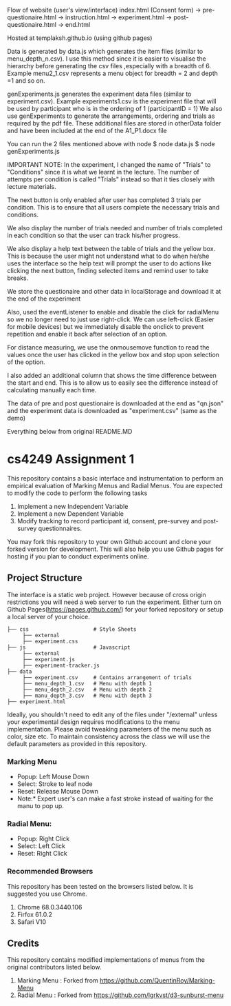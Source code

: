 Flow of website (user's view/interface)
index.html (Consent form) -> pre-questionaire.html -> instruction.html -> experiment.html -> post-questionaire.html -> end.html

Hosted at templaksh.github.io (using github pages)

Data is generated by data.js which generates the item files (similar to menu_depth_n.csv).
I use this method since it is easier to visualise the hierarchy before generating the csv files
,especially with a breadth of 6.
Example menu2_1.csv represents a menu object for breadth = 2 and depth =1 and so on.

genExperiments.js generates the experiment data files (similar to experiment.csv).
Example experiments1.csv is the experiment file that will be used by participant who is in the ordering of 1 (participantID = 1)
We also use genExperiments to generate the arrangements, ordering and trials as required by the pdf file. These additional files are stored in otherData folder and have been included at the end of the A1_P1.docx file

You can run the 2 files mentioned above with node
$ node data.js
$ node genExperiments.js

IMPORTANT NOTE: In the experiment, I changed the name of "Trials" to "Conditions" since it is what we learnt in the lecture. The number of attempts per condition is called "Trials" instead so that it ties closely with lecture materials.

The next button is only enabled after user has completed 3 trials per condition. This is to ensure that all users complete the necessary trials and conditions.

We also display the number of trials needed and number of trials completed in each condition so that the user can track his/her progress.

We also display a help text between the table of trials and the yellow box. This is because the user might not understand what to do when he/she uses the interface so the help text will prompt the user to do actions like clicking the next button, finding selected items and remind user to take breaks.

We store the questionaire and other data in localStorage and download it at the end of the experiment

Also, used the eventListener to enable and disable the click for radialMenu so we no longer need to just use right-click. We can use left-click (Easier for mobile devices) but we immediately disable the onclick to prevent repetition and enable it back after selection of an option.

For distance measuring, we use the onmousemove function to read the values once the user has clicked in the yellow box and stop upon selection of the option.

I also added an additional column that shows the time difference between the start and end. This is to allow us to easily see the difference instead of calculating manually each time.

The data of pre and post questionaire is downloaded at the end as "qn.json" and the experiment data is downloaded as "experiment.csv" (same as the demo)

Everything below from original README.MD
# cs4249 Assignment 1
This repository contains a basic interface and instrumentation to perform an empirical evaluation of Marking Menus and Radial Menus. You are expected to modify the code to perform the following tasks
1. Implement a new Independent Variable
2. Implement a new Dependent Variable
3. Modify tracking to record participant id, consent, pre-survey and post-survey questionnaires.

 You may fork this repository to your own Github account and clone your forked version for development. This will also help you use Github pages for hosting if you plan to conduct experiments online.
 
 ## Project Structure
 The interface is a static web project. However because of cross origin restrictions you will need a web server to run the experiment. Either turn on Github Pages(https://pages.github.com/) for your forked repository or setup a local server of your choice.
 
    ├── css                     # Style Sheets
         ├── external           
         ├── experiment.css    
    ├── js                      # Javascript
         ├── external          
         ├── experiment.js    
         ├── experiment-tracker.js
    ├── data           
         ├── experiment.csv     # Contains arrangement of trials
         ├── menu_depth_1.csv   # Menu with depth 1
         ├── menu_depth_2.csv   # Menu with depth 2
         ├── manu_depth_3.csv   # Menu with depth 3
    ├── experiment.html    

Ideally, you shouldn't need to edit any of the files under "/external" unless your experimental design requires modifications to the menu implementation. Please avoid tweaking parameters of the menu such as color, size etc. To maintain consistency across the class we will use the default parameters as provided in this repository.

### Marking Menu 
- Popup: Left Mouse Down
- Select: Stroke to leaf node
- Reset: Release Mouse Down
- Note:* Expert user's can make a fast stroke instead of waiting for the manu to pop up.
### Radial Menu:
- Popup: Right Click
- Select: Left Click
- Reset: Right Click
   
### Recommended Browsers
This repository has been tested on the browsers listed below. It is suggested you use Chrome.
1. Chrome 68.0.3440.106
2. Firfox 61.0.2
3. Safari V10

 ## Credits
This repository contains modified implementations of menus from the original contributors listed below.
1. Marking Menu : Forked from https://github.com/QuentinRoy/Marking-Menu
2. Radial Menu : Forked from https://github.com/lgrkvst/d3-sunburst-menu
